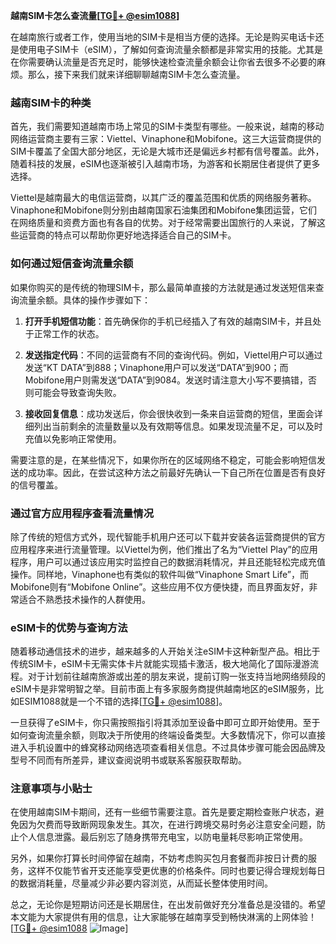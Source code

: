 **越南SIM卡怎么查流量[[TG💪+ @esim1088](https://t.me/s/esim1088)]**

在越南旅行或者工作，使用当地的SIM卡是相当方便的选择。无论是购买电话卡还是使用电子SIM卡（eSIM），了解如何查询流量余额都是非常实用的技能。尤其是在你需要确认流量是否充足时，能够快速检查流量余额会让你省去很多不必要的麻烦。那么，接下来我们就来详细聊聊越南SIM卡怎么查流量。

### 越南SIM卡的种类

首先，我们需要知道越南市场上常见的SIM卡类型有哪些。一般来说，越南的移动网络运营商主要有三家：Viettel、Vinaphone和Mobifone。这三大运营商提供的SIM卡覆盖了全国大部分地区，无论是大城市还是偏远乡村都有信号覆盖。此外，随着科技的发展，eSIM也逐渐被引入越南市场，为游客和长期居住者提供了更多选择。

Viettel是越南最大的电信运营商，以其广泛的覆盖范围和优质的网络服务著称。Vinaphone和Mobifone则分别由越南国家石油集团和Mobifone集团运营，它们在网络质量和资费方面也有各自的优势。对于经常需要出国旅行的人来说，了解这些运营商的特点可以帮助你更好地选择适合自己的SIM卡。

### 如何通过短信查询流量余额

如果你购买的是传统的物理SIM卡，那么最简单直接的方法就是通过发送短信来查询流量余额。具体的操作步骤如下：

1. **打开手机短信功能**：首先确保你的手机已经插入了有效的越南SIM卡，并且处于正常工作的状态。
   
2. **发送指定代码**：不同的运营商有不同的查询代码。例如，Viettel用户可以通过发送“KT DATA”到888；Vinaphone用户可以发送“DATA”到900；而Mobifone用户则需发送“DATA”到9084。发送时请注意大小写不要搞错，否则可能会导致查询失败。

3. **接收回复信息**：成功发送后，你会很快收到一条来自运营商的短信，里面会详细列出当前剩余的流量数量以及有效期等信息。如果发现流量不足，可以及时充值以免影响正常使用。

需要注意的是，在某些情况下，如果你所在的区域网络不稳定，可能会影响短信发送的成功率。因此，在尝试这种方法之前最好先确认一下自己所在位置是否有良好的信号覆盖。

### 通过官方应用程序查看流量情况

除了传统的短信方式外，现代智能手机用户还可以下载并安装各运营商提供的官方应用程序来进行流量管理。以Viettel为例，他们推出了名为“Viettel Play”的应用程序，用户可以通过该应用实时监控自己的数据消耗情况，并且还能轻松完成充值操作。同样地，Vinaphone也有类似的软件叫做“Vinaphone Smart Life”，而Mobifone则有“Mobifone Online”。这些应用不仅方便快捷，而且界面友好，非常适合不熟悉技术操作的人群使用。

### eSIM卡的优势与查询方法

随着移动通信技术的进步，越来越多的人开始关注eSIM卡这种新型产品。相比于传统SIM卡，eSIM卡无需实体卡片就能实现插卡激活，极大地简化了国际漫游流程。对于计划前往越南旅游或出差的朋友来说，提前订购一张支持当地网络频段的eSIM卡是非常明智之举。目前市面上有多家服务商提供越南地区的eSIM服务，比如ESIM1088就是一个不错的选择[[TG💪+ @esim1088](https://t.me/s/esim1088)]。

一旦获得了eSIM卡，你只需按照指引将其添加至设备中即可立即开始使用。至于如何查询流量余额，则取决于所使用的终端设备类型。大多数情况下，你可以直接进入手机设置中的蜂窝移动网络选项查看相关信息。不过具体步骤可能会因品牌及型号不同而有所差异，建议查阅说明书或联系客服获取帮助。

### 注意事项与小贴士

在使用越南SIM卡期间，还有一些细节需要注意。首先是要定期检查账户状态，避免因为欠费而导致断网现象发生。其次，在进行跨境交易时务必注意安全问题，防止个人信息泄露。最后别忘了随身携带充电宝，以防电量耗尽影响正常使用。

另外，如果你打算长时间停留在越南，不妨考虑购买包月套餐而非按日计费的服务，这样不仅能节省开支还能享受更优惠的价格条件。同时也要记得合理规划每日的数据消耗量，尽量减少非必要内容浏览，从而延长整体使用时间。

总之，无论你是短期访问还是长期居住，在出发前做好充分准备总是没错的。希望本文能为大家提供有用的信息，让大家能够在越南享受到畅快淋漓的上网体验！[[TG💪+ @esim1088](https://t.me/s/esim1088) ![Image](https://i.postimg.cc/4NQfJmqS/Snipaste-2025-05-13-00-14-12.png)]